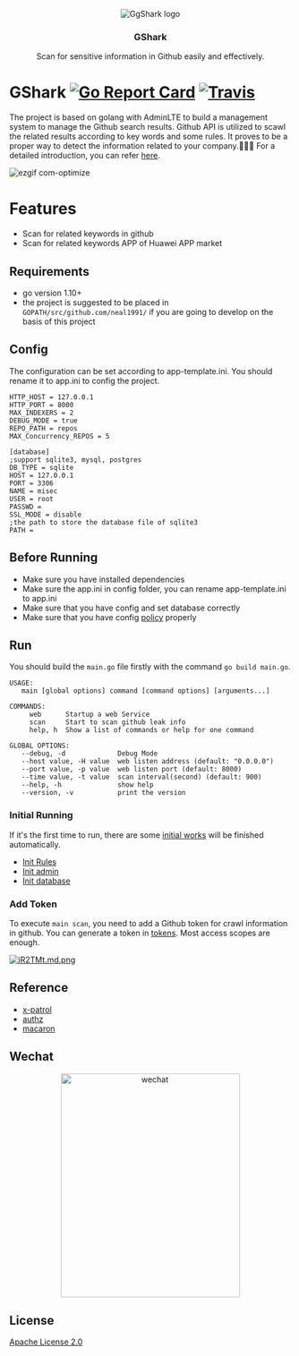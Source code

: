 <p align="center">
   <img alt="GgShark logo" src="https://s1.ax1x.com/2018/10/17/idhZvj.png" />
   <h3 align="center">GShark</h3>
   <p align="center">Scan for sensitive information in Github easily and effectively.</p>
</p>

# GShark [![Go Report Card](https://goreportcard.com/badge/github.com/neal1991/gshark)](https://goreportcard.com/report/github.com/neal1991/gshark)   [![Travis](https://travis-ci.org/neal1991/gshark.svg?branch=master)](https://travis-ci.org/neal1991/gshark.svg?branch=master)

The project is based on golang with AdminLTE to build a management system to manage the Github search results. Github API is utilized to scawl the related results according to key words and some rules. It proves to be a proper way to detect the information related to your company.:rocket::rocket::rocket: For a detailed introduction, you can refer [here](https://mp.weixin.qq.com/s?__biz=MzI3MjA3MTY3Mw==&mid=2247483770&idx=1&sn=9f02c2803e1c946e8c23b16ff3eba757&chksm=eb396fecdc4ee6fa2f378e846f354f45acf6e6f540cfd54190e9353df47c7707e3a2aadf714f&token=1263666156&lang=zh_CN#rd).

![ezgif com-optimize](https://user-images.githubusercontent.com/12164075/47776907-72db2a00-dd2e-11e8-9862-db4aa5c458ff.gif)

# Features

* Scan for related keywords in github
* Scan for related keywords APP of Huawei APP market

## Requirements

* go version 1.10+
* the project is suggested to be placed in `GOPATH/src/github.com/neal1991/` if you are going to develop on the basis of this project

## Config

The configuration can be set according to app-template.ini. You should rename it to app.ini to config the project.

```
HTTP_HOST = 127.0.0.1
HTTP_PORT = 8000
MAX_INDEXERS = 2
DEBUG_MODE = true
REPO_PATH = repos
MAX_Concurrency_REPOS = 5

[database]
;support sqlite3, mysql, postgres
DB_TYPE = sqlite
HOST = 127.0.0.1
PORT = 3306
NAME = misec
USER = root
PASSWD = 
SSL_MODE = disable
;the path to store the database file of sqlite3
PATH = 
```

## Before Running

* Make sure you have installed dependencies
* Make sure the app.ini in config folder, you can rename app-template.ini to app.ini
* Make sure that you have config and set database correctly
* Make sure that you have config [policy](https://github.com/neal1991/gshark/blob/master/conf/policy.csv) properly

## Run

You should build the `main.go` file firstly with the command `go build main.go`.
```
USAGE:
   main [global options] command [command options] [arguments...]

COMMANDS:
     web      Startup a web Service
     scan     Start to scan github leak info
     help, h  Show a list of commands or help for one command

GLOBAL OPTIONS:
   --debug, -d             Debug Mode
   --host value, -H value  web listen address (default: "0.0.0.0")
   --port value, -p value  web listen port (default: 8000)
   --time value, -t value  scan interval(second) (default: 900)
   --help, -h              show help
   --version, -v           print the version
```

### Initial Running

If it's the first time to run, there are some [initial works](https://github.com/neal1991/gshark/blob/0ea3365f88e012df3fef1079df04a4f4b266319d/models/models.go#L31) will be finished automatically.

* [Init Rules](https://github.com/neal1991/gshark/blob/0ea3365f88e012df3fef1079df04a4f4b266319d/models/models.go#L98)
* [Init admin](https://github.com/neal1991/gshark/blob/0ea3365f88e012df3fef1079df04a4f4b266319d/models/models.go#L117)
* [Init database](https://github.com/neal1991/gshark/blob/0ea3365f88e012df3fef1079df04a4f4b266319d/models/models.go#L47)

### Add Token

To execute `main scan`, you need to add a Github token for crawl information in github. You can generate a token in [tokens](https://github.com/settings/tokens). Most access scopes are enough.

[![iR2TMt.md.png](https://s1.ax1x.com/2018/10/31/iR2TMt.md.png)](https://imgchr.com/i/iR2TMt)

## Reference

* [x-patrol](https://github.com/MiSecurity/x-patrol)
* [authz](https://github.com/go-macaron/authz)
* [macaron](https://github.com/go-macaron/macaron)

## Wechat

<p align="center">
   <img alt="wechat" src="https://s2.ax1x.com/2019/03/06/kv8Mfx.jpg" width="320" height="400"/>
</p>

## License

[Apache License 2.0](https://github.com/neal1991/gshark/blob/master/LICENSE)


